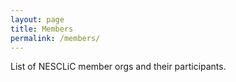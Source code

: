 ```yaml
---
layout: page
title: Members
permalink: /members/
---
```

List of NESCLiC member orgs and their participants.
